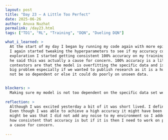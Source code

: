 ```yaml
---
layout: post
title: "Day 23 – A Little Too Perfect"
date: 2025-06-26
author: Anuva Nuzhat
permalink: /day23.html
tags: ["TD1", "RL", "Training", "DQN", "Dueling DQN"]

what_i_learned: >
  At the start of my day I began by running my code again with more episodes, except this time the accuracy levels were degrading and getting worse.
  I again started tweaking the hyperparameters to see if my accuracy could improve. After some changes like upping the learning rate and inital
  exploration I started getting consistent 100% accuracy on my training data. At first I was excited however after telling Dr. Dacon my faculty mentor
  he said this was actually a cause for concern. 100% accuracy is a little too perfect and he brough up many reasons for what could go wrong. The strong
  contestors are that the model is overfitting the specific data and is dependent on the data rather than the other way around. This would be a 
  big problem especially if we wanted to publish research as it is a huge red flag. The model should work regardless of the specific data and should
  not be so dependent or else it could do poorly on unseen data.
  

blockers: >
  Making sure my model is not too dependent on the specific data set we're working with and can adapt to unseen new data.
  
reflection: >
  Although I was excited yesterday a bit of it was short lived. I definitely improved from the struggles of the past days but the issues are not over just yet.
  Even though I was able to achieve a high accuracy it might have been a little too perfect and actually a sign of a weak model. One of the issues I think it 
  might be was that I did not add any noise to my environment so I added some and my accuracy fell to 76%. I still need to run it a couple more times to see
  how consistent that accuracy is but if it is then I need to work on putting another plan into action to successfully get it to a higher accuracy that is not
  a cause for concern. 
  
---
```

